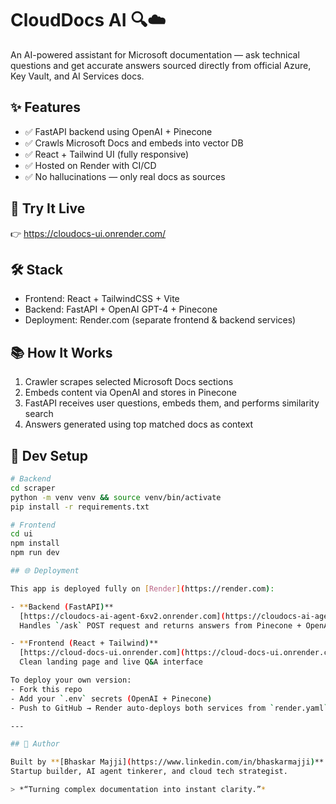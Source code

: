 # CloudDocs AI 🔍☁️

An AI-powered assistant for Microsoft documentation — ask technical questions and get accurate answers sourced directly from official Azure, Key Vault, and AI Services docs.

## ✨ Features

- ✅ FastAPI backend using OpenAI + Pinecone
- ✅ Crawls Microsoft Docs and embeds into vector DB
- ✅ React + Tailwind UI (fully responsive)
- ✅ Hosted on Render with CI/CD
- ✅ No hallucinations — only real docs as sources

## 🚀 Try It Live

👉 https://cloudocs-ui.onrender.com/

## 🛠 Stack

- Frontend: React + TailwindCSS + Vite
- Backend: FastAPI + OpenAI GPT-4 + Pinecone
- Deployment: Render.com (separate frontend & backend services)

## 📚 How It Works

1. Crawler scrapes selected Microsoft Docs sections
2. Embeds content via OpenAI and stores in Pinecone
3. FastAPI receives user questions, embeds them, and performs similarity search
4. Answers generated using top matched docs as context

## 🧪 Dev Setup

```bash
# Backend
cd scraper
python -m venv venv && source venv/bin/activate
pip install -r requirements.txt

# Frontend
cd ui
npm install
npm run dev

## 🌐 Deployment

This app is deployed fully on [Render](https://render.com):

- **Backend (FastAPI)**  
  [https://cloudocs-ai-agent-6xv2.onrender.com](https://cloudocs-ai-agent-6xv2.onrender.com)  
  Handles `/ask` POST request and returns answers from Pinecone + OpenAI

- **Frontend (React + Tailwind)**  
  [https://cloud-docs-ui.onrender.com](https://cloud-docs-ui.onrender.com)  
  Clean landing page and live Q&A interface

To deploy your own version:
- Fork this repo
- Add your `.env` secrets (OpenAI + Pinecone)
- Push to GitHub → Render auto-deploys both services from `render.yaml`

---

## 👤 Author

Built by **[Bhaskar Majji](https://www.linkedin.com/in/bhaskarmajji)** —  
Startup builder, AI agent tinkerer, and cloud tech strategist.

> *“Turning complex documentation into instant clarity.”*

